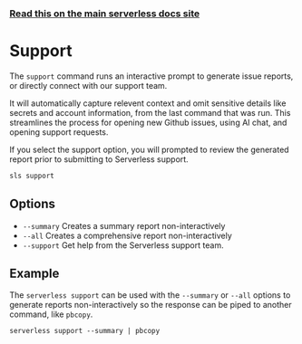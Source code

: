 <!--
title: Serverless Framework Commands - Support
menuText: support
menuOrder: 24
description: Generate issue reports and get support
layout: Doc
-->

<!-- DOCS-SITE-LINK:START automatically generated  -->

### [Read this on the main serverless docs site](https://www.serverless.com/framework/docs/providers/aws/cli-reference/login)

<!-- DOCS-SITE-LINK:END -->

# Support

The `support` command runs an interactive prompt to generate issue reports, or directly connect with our support team.

It will automatically capture relevent context and omit sensitive details like secrets and account information, from the last command that was run. This streamlines the process for opening new Github issues, using AI chat, and opening support requests.

If you select the support option, you will prompted to review the generated report prior to submitting to Serverless support.

```bash
sls support
```

## Options

- `--summary` Creates a summary report non-interactively
- `--all` Creates a comprehensive report non-interactively
- `--support` Get help from the Serverless support team.

## Example

The `serverless support` can be used with the `--summary` or `--all` options to generate reports non-interactively so the response can be piped to another command, like `pbcopy`.

```
serverless support --summary | pbcopy
```
